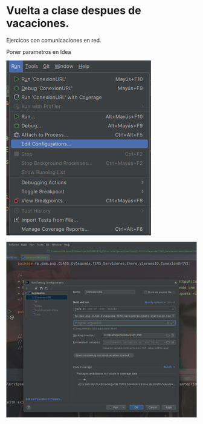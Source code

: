 # Vuelta a clase despues de vacaciones.

Ejercicos con comunicaciones en red.

Poner parametros en Idea

![Run_Edit.png](Run_Edit.png)

![RunDebugConfig.png](RunDebugConfig.png)

